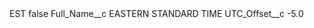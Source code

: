 <?xml version="1.0" encoding="UTF-8"?>
<CustomMetadata xmlns="http://soap.sforce.com/2006/04/metadata" xmlns:xsi="http://www.w3.org/2001/XMLSchema-instance" xmlns:xsd="http://www.w3.org/2001/XMLSchema">
    <label>EST</label>
    <protected>false</protected>
    <values>
        <field>Full_Name__c</field>
        <value xsi:type="xsd:string">EASTERN STANDARD TIME</value>
    </values>
    <values>
        <field>UTC_Offset__c</field>
        <value xsi:type="xsd:double">-5.0</value>
    </values>
</CustomMetadata>
